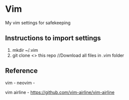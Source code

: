 # Vim

My vim settings for safekeeping

## Instructions to import settings

1. mkdir ~/.vim
2. git clone <<this repo>>  this repo //Download all files in .vim folder

## Reference

vim - 
neovim - 

vim airline - https://github.com/vim-airline/vim-airline
